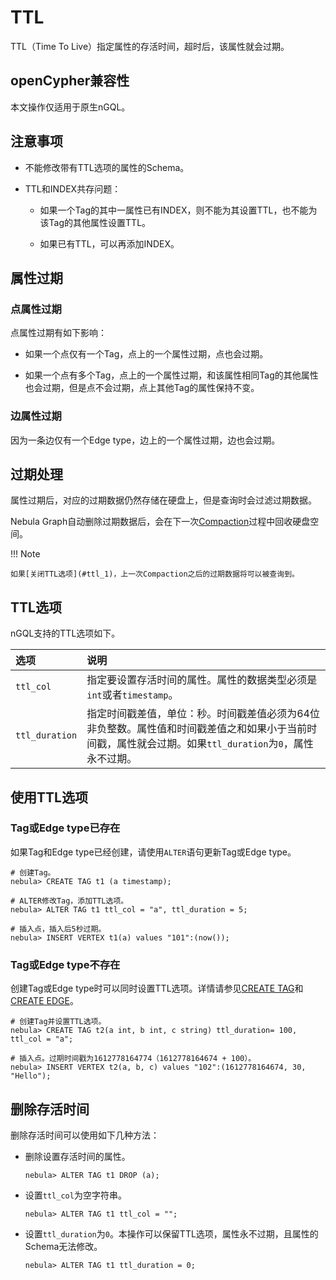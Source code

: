 # TTL

TTL（Time To Live）指定属性的存活时间，超时后，该属性就会过期。

## openCypher兼容性

本文操作仅适用于原生nGQL。

## 注意事项

- 不能修改带有TTL选项的属性的Schema。

- TTL和INDEX共存问题：

    + 如果一个Tag的其中一属性已有INDEX，则不能为其设置TTL，也不能为该Tag的其他属性设置TTL。    

    + 如果已有TTL，可以再添加INDEX。

## 属性过期

### 点属性过期

点属性过期有如下影响：

- 如果一个点仅有一个Tag，点上的一个属性过期，点也会过期。

- 如果一个点有多个Tag，点上的一个属性过期，和该属性相同Tag的其他属性也会过期，但是点不会过期，点上其他Tag的属性保持不变。

### 边属性过期

因为一条边仅有一个Edge type，边上的一个属性过期，边也会过期。

## 过期处理

属性过期后，对应的过期数据仍然存储在硬盘上，但是查询时会过滤过期数据。

Nebula Graph自动删除过期数据后，会在下一次[Compaction](../../8.service-tuning/compaction.md)过程中回收硬盘空间。

!!! Note

    如果[关闭TTL选项](#ttl_1)，上一次Compaction之后的过期数据将可以被查询到。

## TTL选项

nGQL支持的TTL选项如下。

|选项|说明|
|:---|:---|
|`ttl_col`|指定要设置存活时间的属性。属性的数据类型必须是`int`或者`timestamp`。|
|`ttl_duration`|指定时间戳差值，单位：秒。时间戳差值必须为64位非负整数。属性值和时间戳差值之和如果小于当前时间戳，属性就会过期。如果`ttl_duration`为`0`，属性永不过期。|

## 使用TTL选项

### Tag或Edge type已存在

如果Tag和Edge type已经创建，请使用`ALTER`语句更新Tag或Edge type。

```ngql
# 创建Tag。
nebula> CREATE TAG t1 (a timestamp);

# ALTER修改Tag，添加TTL选项。
nebula> ALTER TAG t1 ttl_col = "a", ttl_duration = 5;

# 插入点，插入后5秒过期。
nebula> INSERT VERTEX t1(a) values "101":(now());
```

### Tag或Edge type不存在

创建Tag或Edge type时可以同时设置TTL选项。详情请参见[CREATE TAG](../10.tag-statements/1.create-tag.md)和[CREATE EDGE](../11.edge-type-statements/1.create-edge.md)。

```ngql
# 创建Tag并设置TTL选项。
nebula> CREATE TAG t2(a int, b int, c string) ttl_duration= 100, ttl_col = "a";

# 插入点。过期时间戳为1612778164774（1612778164674 + 100）。
nebula> INSERT VERTEX t2(a, b, c) values "102":(1612778164674, 30, "Hello");
```

## 删除存活时间

删除存活时间可以使用如下几种方法：

- 删除设置存活时间的属性。

    ```ngql
    nebula> ALTER TAG t1 DROP (a);
    ```

- 设置`ttl_col`为空字符串。

    ```ngql
    nebula> ALTER TAG t1 ttl_col = "";
    ```

- 设置`ttl_duration`为`0`。本操作可以保留TTL选项，属性永不过期，且属性的Schema无法修改。

    ```ngql
    nebula> ALTER TAG t1 ttl_duration = 0;
    ```
